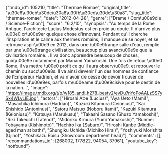 {"tmdb_id": 105210, "title": "Thermae Romae", "original_title": "\u30c6\u30eb\u30de\u30a8\u30fb\u30ed\u30de\u30a8", "slug_title": "thermae-romae", "date": "2012-04-28", "genre": ["Drame / Com\u00e9die / Science-Fiction"], "score": "6.2/10", "synopsis": "Au temps de la Rome Antique, l'architecte Lucius Modestus est en proie au doute. Il n'arrive plus \u00e0 cr\u00e9er quelque chose d'innovant. Pendant qu'il cherche l'inspiration et le calme aux thermes romains, il manque de se noyer, et se retrouve aspir\u00e9 en 2012, dans une \u00e9trange salle d'eau, remplie par une \u00e9trange civilisation, beaucoup plus avanc\u00e9e que la civilisation romaine... Il va donc apprendre beaucoup de choses, guid\u00e9e notamment par Manami Yamakoshi.  Une fois de retour \u00e0 Rome, il va mettre \u00e0 profit ce qu'il aura observ\u00e9, et retrouver le chemin du succ\u00e8s. Il va ainsi devenir l'un des hommes de confiance de l'Empereur Hadrien, et va n'avoir de cesse de devoir trouver de nouvelles id\u00e9es, parfois m\u00eame d\u00e9cisive pour le destin de la nation...", "image": "https://image.tmdb.org/t/p/w185_and_h278_bestv2/evDu7nYoPoAALzSS7ySx4WLvLIE.jpg", "actors": ["Hiroshi Abe (Lucius)", "Aya Ueto (Mami)", "Masachika Ichimura (Hadrian)", "Kazuki Kitamura (Ceionius)", "Kai Shishido (Antoninus)", "Satoru Matsuo (Noboru Itami)", "Kazuki Kitamura (Keioniusu)", "Katsuya (Marukusu)", "Takashi Sasano (Shuzo Yamakoshi)", "Riki Takeuchi (Tateno)", "Midoriko Kimura (Yumi Yamakoshi)", "Bunmei Tobayama (Kishimoto)", "Hachiro Ika (Saburo)", "Hiroshi Kanbe (Middle-aged man at bath)", "Shungiku Uchida (Michiko Hirai)", "Yoshiyuki Morishita (Ujino)", "Yoshikazu Ebisu (Showroom department head)"], "comments": [], "recommandations_id": [268002, 177822, 94054, 37961], "youtube_key": "notfound"}